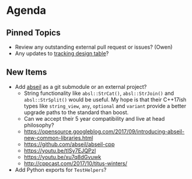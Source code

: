 Agenda
======

Pinned Topics
-------------
* Review any outstanding external pull request or issues? (Owen)
* Any updates to [tracking design table](https://github.com/mantidproject/documents/blob/master/Project-Management/TechnicalSteeringCommittee/reports/TSC-TrackingDesignProposals.md)?

New Items
---------
* Add [abseil](https://abseil.io/) as a git submodule or an external project?
  * String functionality like `absl::StrCat()`, `absl::StrJoin()` and `absl::StrSplit()` would be useful. My hope is that their C++17ish types like `string_view`, `any`, `optional` and `variant` provide a better upgrade paths to the standard than boost.
  * Can we accept their 5 year compatibility and live at head philosophy?
  * https://opensource.googleblog.com/2017/09/introducing-abseil-new-common-libraries.html
  * https://github.com/abseil/abseil-cpp
  * https://youtu.be/tISy7EJQPzI
  * https://youtu.be/xu7q8dGvuwk
  * http://cppcast.com/2017/10/titus-winters/
* Add Python exports for `TestHelpers`?
